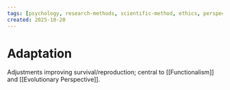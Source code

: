 ```yaml
---
tags: [psychology, research-methods, scientific-method, ethics, perspectives]
created: 2025-10-20
---
```

# Adaptation

Adjustments improving survival/reproduction; central to [[Functionalism]] and [[Evolutionary Perspective]].
